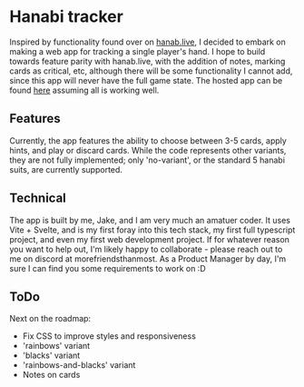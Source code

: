 # Hanabi tracker

Inspired by functionality found over on [hanab.live](hanab.live), I decided to embark on making a web app for tracking a single player's hand. I hope to build towards feature parity with hanab.live, with the addition of notes, marking cards as critical, etc, although there will be some functionality I cannot add, since this app will never have the full game state. The hosted app can be found [here](jparkhouse.github.io/hanabi-tracker/) assuming all is working well.

## Features

Currently, the app features the ability to choose between 3-5 cards, apply hints, and play or discard cards. While the code represents other variants, they are not fully implemented; only 'no-variant', or the standard 5 hanabi suits, are currently supported.

## Technical

The app is built by me, Jake, and I am very much an amatuer coder. It uses Vite + Svelte, and is my first foray into this tech stack, my first full typescript project, and even my first web development project. If for whatever reason you want to help out, I'm likely happy to collaborate - please reach out to me on discord at morefriendsthanmost. As a Product Manager by day, I'm sure I can find you some requirements to work on :D

## ToDo

Next on the roadmap:
- Fix CSS to improve styles and responsiveness
- 'rainbows' variant
- 'blacks' variant
- 'rainbows-and-blacks' variant
- Notes on cards
